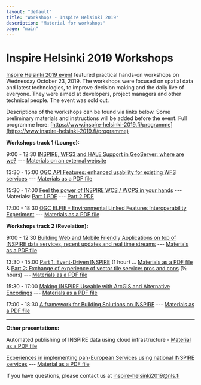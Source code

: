 ```yaml
---
layout: "default"
title: "Workshops - Inspire Helsinki 2019"
description: "Material for workshops"
page: "main"
---
```

# Inspire Helsinki 2019 Workshops 

[Inspire Helsinki 2019 event](https://www.inspire-helsinki-2019.fi/) featured practical hands-on workshops on Wednesday October 23, 2019. The workshops were focused on spatial data and latest technologies, to improve decision making and the daily live of everyone. They were aimed at developers, project managers and other technical people. The event was sold out.

Descriptions of the workshops can be found via links below. Some preliminary materials and instructions will be added before the event.
Full programme here: [https://www.inspire-helsinki-2019.fi/programme](https://www.inspire-helsinki-2019.fi/programme)

**Workshops track 1 (Lounge):** 

9:00 - 12:30
[INSPIRE, WFS3 and HALE Support in GeoServer: where are we?](https://workshops.inspire-helsinki-2019.fi/workshop1) --- [Materials on an external website](https://geoserver.geo-solutions.it/edu/en/complex_features/index.html) 

13:30 - 15:00
[OGC API Features: enhanced usability for existing WFS services](https://workshops.inspire-helsinki-2019.fi/workshop3) --- [Materials as a PDF file](https://github.com/inspire-helsinki-2019/workshops/raw/master/materials/InspireHelsinki2019_OGC%20API-Features%20Enhanced%20usability%20for%20existing%20WFS%20services.pdf)

15:30 - 17:00
[Feel the power of INSPIRE WCS / WCPS in your hands](https://workshops.inspire-helsinki-2019.fi/workshop5) --- Materials: [Part 1 PDF](https://github.com/inspire-helsinki-2019/workshops/raw/master/materials/InspireHelsinki2019_WCS_WCPS.pdf) --- [Part 2 PDF](https://github.com/inspire-helsinki-2019/workshops/raw/master/materials/InspireHelsinki2019_WCS-WCPS_in_your_hands.pdf)

17:00 - 18:30
[OGC ELFIE - Environmental Linked Features Interoperability Experiment](https://workshops.inspire-helsinki-2019.fi/workshop6) --- [Materials as a PDF file](https://github.com/inspire-helsinki-2019/workshops/raw/master/materials/InspireHelsinki2019_OGC_ELFIE%20for%20building%20solutions%20on%20INSPIRE.pdf)


**Workshops track 2 (Revelation):**

9:00 - 12:30
[Building Web and Mobile Friendly Applications on top of INSPIRE data services, recent updates and real time streams](https://workshops.inspire-helsinki-2019.fi/workshop2) --- [Materials as a PDF file](https://github.com/inspire-helsinki-2019/workshops/raw/master/materials/InspireHelsinki_FMEworkshop_SafeConterra.pdf)

13:30 - 15:00
[Part 1: Event-Driven INSPIRE](https://workshops.inspire-helsinki-2019.fi/workshop4) (1 hour) ... [Materials as a PDF file](https://github.com/inspire-helsinki-2019/workshops/raw/master/materials/InspireHelsinki2019_Event-driven_INSPIRE.pdf)
& 
[Part 2: Exchange of experience of vector tile service: pros and cons](https://workshops.inspire-helsinki-2019.fi/workshop4) (½ hours) --- [Materials as a PDF file](https://github.com/inspire-helsinki-2019/workshops/raw/master/materials/InspireHelsinki2019_VectorTilesService_LauraAlemany.pdf)

15:30 - 17:00
[Making INSPIRE Useable with ArcGIS and Alternative Encodings](https://workshops.inspire-helsinki-2019.fi/workshop7) --- [Materials as a PDF file](https://github.com/inspire-helsinki-2019/workshops/raw/master/materials/InspireHelsinki2019_Esri.pdf)

17:00 - 18:30
[A framework for Building Solutions on INSPIRE](https://workshops.inspire-helsinki-2019.fi/workshop9) --- [Materials as a PDF file](https://github.com/inspire-helsinki-2019/workshops/raw/master/materials/InspireHelsinki_Framework%20for%20INSPIRE_AELER%20and%20wetransform.pdf)

---

**Other presentations:**

Automated publishing of INSPIRE data using cloud infrastructure - [Material as a PDF file](https://github.com/inspire-helsinki-2019/workshops/raw/master/materials/InspireHelsinki2019_Automated%20publishing%20of%20INSPIRE%20data%20using%20cloud%20infrastructure.pdf)

[Experiences in implementing pan-European Services using national INSPIRE services](https://workshops.inspire-helsinki-2019.fi/workshop8) --- [Material as a PDF file](https://github.com/inspire-helsinki-2019/workshops/raw/master/materials/InspireHelsinki2019_Experiences_in_implementing_pan-European_Services_using_National_INSPIRE_services.pdf)


If you have questions, please contact us at inspire-helsinki2019@nls.fi
